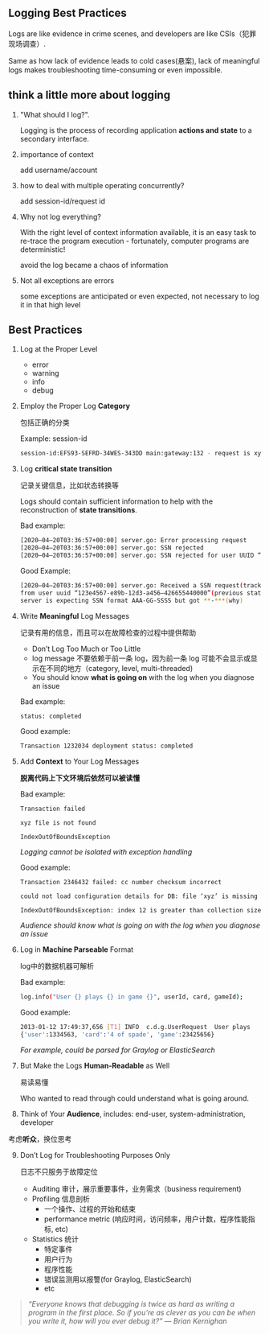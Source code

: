Logging Best Practices
---------------------------

Logs are like evidence in crime scenes, and developers are like CSIs（犯罪现场调查）.

Same as how lack of evidence leads to cold cases(悬案), lack of meaningful logs makes troubleshooting time-consuming or even impossible.

## think a little more about logging

1. "What should I log?".
   
    Logging is the process of recording application **actions and state** to a secondary interface.

2. importance of context
   
    add username/account

3. how to deal with multiple operating concurrently?
   
    add session-id/request id

4. Why not log everything?
   
    With the right level of context information available, it is an easy task to re-trace the program execution - fortunately, computer programs are deterministic!
    
    avoid the log became a chaos of information

5. Not all exceptions are errors
   
    some exceptions are anticipated or even expected, not necessary to log it in that high level


## Best Practices

1. Log at the Proper Level

   - error
   - warning
   - info
   - debug

2. Employ the Proper Log **Category**

   包括正确的分类

   Example: session-id

   ```sh
   session-id:EFS93-SEFRD-34WES-343DD main:gateway:132 - request is xyz
   ```

3. Log **critical state transition**

   记录关键信息，比如状态转换等

   Logs should contain sufficient information to help with the reconstruction of **state transitions**.

   Bad example:

   ```sh
   [2020–04–20T03:36:57+00:00] server.go: Error processing request
   [2020–04–20T03:36:57+00:00] server.go: SSN rejected
   [2020–04–20T03:36:57+00:00] server.go: SSN rejected for user UUID “123e4567-e89b-12d3-a456–426655440000”
   ```

   Good Example:

   ```sh
   [2020–04–20T03:36:57+00:00] server.go: Received a SSN request(track id: “e4a49a27–1063–4ab3–9075-cf5faec22a16”)
   from user uuid “123e4567-e89b-12d3-a456–426655440000”(previous state), rejecting it(next state) because the 
   server is expecting SSN format AAA-GG-SSSS but got **-***(why)
   ```

4. Write **Meaningful** Log Messages

   记录有用的信息，而且可以在故障检查的过程中提供帮助

   - Don’t Log Too Much or Too Little
   - log message 不要依赖于前一条 log，因为前一条 log 可能不会显示或显示在不同的地方（category, level, multi-threaded)
   - You should know **what is going on** with the log when you diagnose an issue

   Bad example:

   ```sh
   status: completed
   ```

   Good example:

   ```sh
   Transaction 1232034 deployment status: completed
   ```

5. Add **Context** to Your Log Messages

   **脱离代码上下文环境后依然可以被读懂**

   Bad example:

   ```
   Transaction failed
   
   xyz file is not found
   
   IndexOutOfBoundsException
   ```

   *Logging cannot be isolated with exception handling*

   Good example:

   ```
   Transaction 2346432 failed: cc number checksum incorrect
   
   could not load configuration details for DB: file ‘xyz’ is missing
   
   IndexOutOfBoundsException: index 12 is greater than collection size
   ```

   *Audience should know what is going on with the log when you diagnose an issue*

6. Log in **Machine Parseable** Format

   log中的数据机器可解析

   Bad example:

   ```sh
   log.info("User {} plays {} in game {}", userId, card, gameId);
   ```

   Good example:

   ```sh
   2013-01-12 17:49:37,656 [T1] INFO  c.d.g.UserRequest  User plays 
   {'user':1334563, 'card':'4 of spade', 'game':23425656}
   ```

   *For example, could be parsed for Graylog or ElasticSearch*

7. But Make the Logs **Human-Readable** as Well

   易读易懂

   Who wanted to read through could understand what is going around.

8. Think of Your **Audience**, includes: end-user, system-administration, developer

考虑**听众**，换位思考

9. Don’t Log for Troubleshooting Purposes Only

   日志不只服务于故障定位

   - Auditing 审计，展示重要事件，业务需求（business requirement)
   - Profiling 信息剖析
     * 一个操作、过程的开始和结束
     * performance metric (响应时间，访问频率，用户计数，程序性能指标, etc)
   - Statistics 统计
     * 特定事件
     * 用户行为
     * 程序性能
     * 错误监测用以报警(for Graylog, ElasticSearch)
     * etc


> *“Everyone knows that debugging is twice as hard as writing a program in the first place. So if you’re as clever as you can be when you write it, how will you ever debug it?” — Brian Kernighan*
